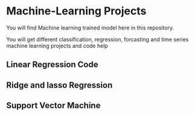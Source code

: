 <h1>Machine-Learning Projects</h1>
<p>You will find Machine learning trained model here in this repository. </p>
<p>You will get different classification, regression, forcasting and time series machine learning projects and code help<p>
<h2> Linear Regression Code</h2>
<logistic Regression Code</h2>
<h2>Ridge and lasso Regression</h2>
<h2>Support Vector Machine</h2>

